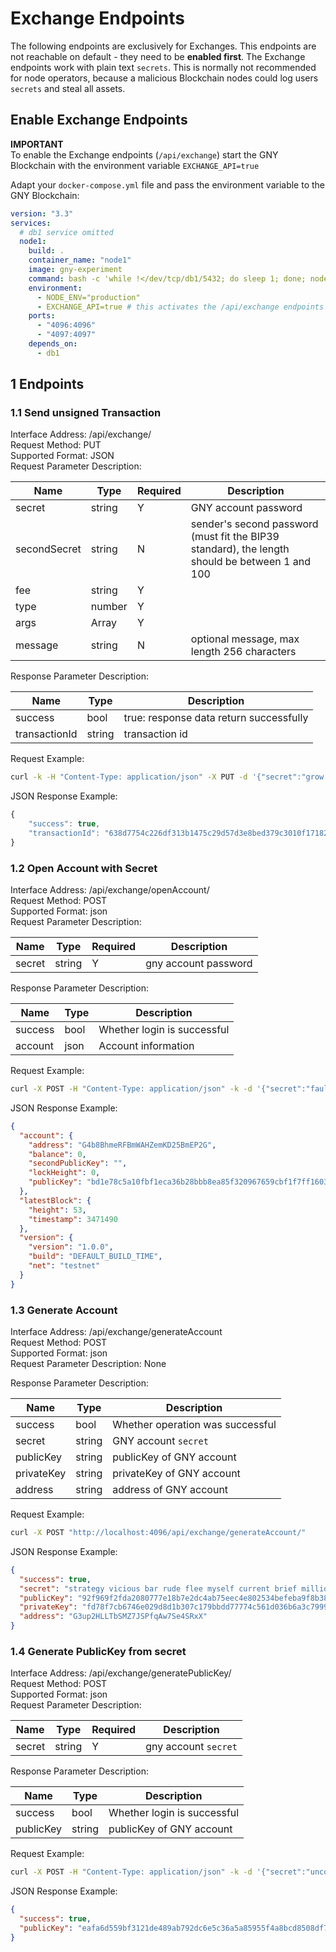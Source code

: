 # Exchange Endpoints

The following endpoints are exclusively for Exchanges. This endpoints are not reachable on default - they need to be **enabled first**. The Exchange endpoints work with plain text `secrets`. This is normally not recommended for node operators, because a malicious Blockchain nodes could log users `secrets` and steal all assets.

## Enable Exchange Endpoints

**IMPORTANT**  
To enable the Exchange endpoints (`/api/exchange`) start the GNY Blockchain with the environment variable `EXCHANGE_API=true`

Adapt your `docker-compose.yml` file and pass the environment variable to the GNY Blockchain:

```yml
version: "3.3"
services:
  # db1 service omitted
  node1:
    build: .
    container_name: "node1"
    image: gny-experiment
    command: bash -c 'while !</dev/tcp/db1/5432; do sleep 1; done; node packages/main/dist/src/app --ormConfig "ormconfig.integration.json"'
    environment:
      - NODE_ENV="production"
      - EXCHANGE_API=true # this activates the /api/exchange endpoints
    ports:
      - "4096:4096"
      - "4097:4097"
    depends_on:
      - db1
```

## 1 Endpoints

### 1.1 Send unsigned Transaction

Interface Address: /api/exchange/  
Request Method: PUT  
Supported Format: JSON  
Request Parameter Description:

| Name         | Type   | Required | Description                                                                                    |
| ------------ | ------ | -------- | ---------------------------------------------------------------------------------------------- |
| secret       | string | Y        | GNY account password                                                                           |
| secondSecret | string | N        | sender's second password (must fit the BIP39 standard), the length should be between 1 and 100 |
| fee          | string | Y        |                                                                                                |
| type         | number | Y        |                                                                                                |
| args         | Array  | Y        |                                                                                                |
| message      | string | N        | optional message, max length 256 characters                                                    |

Response Parameter Description:

| Name          | Type   | Description                             |
| ------------- | ------ | --------------------------------------- |
| success       | bool   | true: response data return successfully |
| transactionId | string | transaction id                          |

Request Example:

```bash
curl -k -H "Content-Type: application/json" -X PUT -d '{"secret":"grow pencil ten junk bomb right describe trade rich valid tuna service", "type":0, "args":[100000000,"G4GDW6G78sgQdSdVAQUXdm5xPS13t"], "fee": "10000000"}' 'http://localhost:4096/api/exchange/'
```

JSON Response Example:

```js
{
	"success": true,
	"transactionId": "638d7754c226df313b1475c29d57d3e8bed379c3010f17182e864b06b3c33d75"
}
```

### 1.2 Open Account with Secret

Interface Address: /api/exchange/openAccount/  
Request Method: POST  
Supported Format: json  
Request Parameter Description:

| Name   | Type   | Required | Description          |
| ------ | ------ | -------- | -------------------- |
| secret | string | Y        | gny account password |

Response Parameter Description:

| Name    | Type | Description                 |
| ------- | ---- | --------------------------- |
| success | bool | Whether login is successful |
| account | json | Account information         |

Request Example:

```bash
curl -X POST -H "Content-Type: application/json" -k -d '{"secret":"fault still attack alley expand music basket purse later educate follow ride"}' http://localhost:4096/api/exchange/openAccount/
```

JSON Response Example:

```json
{
  "account": {
    "address": "G4b8BhmeRFBmWAHZemKD25BmEP2G",
    "balance": 0,
    "secondPublicKey": "",
    "lockHeight": 0,
    "publicKey": "bd1e78c5a10fbf1eca36b28bbb8ea85f320967659cbf1f7ff1603d0a368867b9"
  },
  "latestBlock": {
    "height": 53,
    "timestamp": 3471490
  },
  "version": {
    "version": "1.0.0",
    "build": "DEFAULT_BUILD_TIME",
    "net": "testnet"
  }
}
```

### 1.3 Generate Account

Interface Address: /api/exchange/generateAccount  
Request Method: POST  
Supported Format: json  
Request Parameter Description: None

Response Parameter Description:

| Name       | Type   | Description                      |
| ---------- | ------ | -------------------------------- |
| success    | bool   | Whether operation was successful |
| secret     | string | GNY account `secret`             |
| publicKey  | string | publicKey of GNY account         |
| privateKey | string | privateKey of GNY account        |
| address    | string | address of GNY account           |

Request Example:

```bash
curl -X POST "http://localhost:4096/api/exchange/generateAccount/"
```

JSON Response Example:

```json
{
  "success": true,
  "secret": "strategy vicious bar rude flee myself current brief million dress view square",
  "publicKey": "92f969f2fda2080777e18b7e2dc4ab75eec4e802534befeba9f8b38fe6f3470c",
  "privateKey": "fd78f7cb6746e029d8d1b307c179bbdd77774c561d036b6a3c799987c4de276592f969f2fda2080777e18b7e2dc4ab75eec4e802534befeba9f8b38fe6f3470c",
  "address": "G3up2HLLTbSMZ7JSPfqAw7Se4SRxX"
}
```

### 1.4 Generate PublicKey from secret

Interface Address: /api/exchange/generatePublicKey/  
Request Method: POST  
Supported Format: json  
Request Parameter Description:

| Name   | Type   | Required | Description          |
| ------ | ------ | -------- | -------------------- |
| secret | string | Y        | gny account `secret` |

Response Parameter Description:

| Name      | Type   | Description                 |
| --------- | ------ | --------------------------- |
| success   | bool   | Whether login is successful |
| publicKey | string | publicKey of GNY account    |

Request Example:

```bash
curl -X POST -H "Content-Type: application/json" -k -d '{"secret":"uncover gentle depend any sponsor service vast sock balance pole tilt hint"}' http://localhost:4096/api/exchange/generatePublicKey/
```

JSON Response Example:

```json
{
  "success": true,
  "publicKey": "eafa6d559bf3121de489ab792dc6e5c36a5a85955f4a8bcd8508df7a43215572"
}
```
